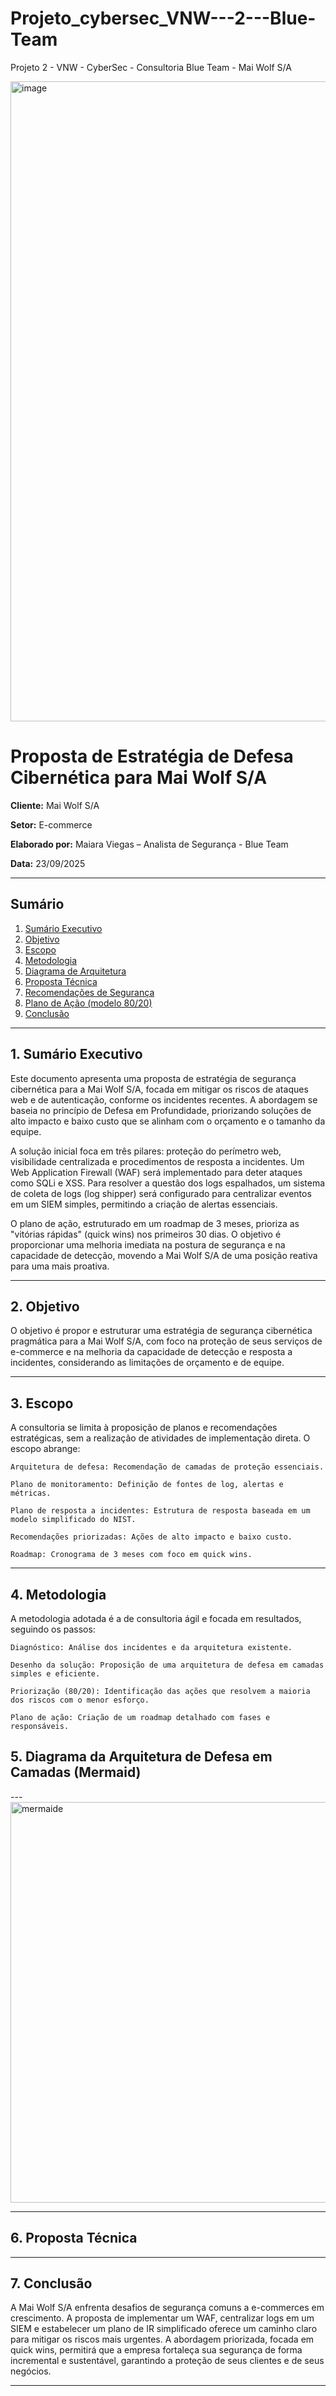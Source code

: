 # Projeto_cybersec_VNW---2---Blue-Team
Projeto 2 - VNW - CyberSec - Consultoria Blue Team - Mai Wolf S/A

<img width="1024" height="1024" alt="image" src="https://github.com/user-attachments/assets/c0dfbf53-4519-4d87-8f32-67a1b201f116" />

# Proposta de Estratégia de Defesa Cibernética para Mai Wolf S/A

**Cliente:** Mai Wolf S/A 

**Setor:** E-commerce

**Elaborado por:** Maiara Viegas – Analista de Segurança  - Blue Team

**Data:** 23/09/2025  

---

##  Sumário

1. [Sumário Executivo](#1-sumário-executivo)  
2. [Objetivo](#2-objetivo)  
3. [Escopo](#3-escopo)  
4. [Metodologia](#4-metodologia)  
5. [Diagrama de Arquitetura](#5-diagrama-de-arquitetura)  
6. [Proposta Técnica](#6-proposta-técnica)  
7. [Recomendações de Segurança](#7-recomendações-de-segurança)  
8. [Plano de Ação (modelo 80/20)](#8-plano-de-ação-modelo-8020)  
9. [Conclusão](#9-conclusão)  

---

## 1. Sumário Executivo
Este documento apresenta uma proposta de estratégia de segurança cibernética para a Mai Wolf S/A, focada em mitigar os riscos de ataques web e de autenticação, conforme os incidentes recentes. A abordagem se baseia no princípio de Defesa em Profundidade, priorizando soluções de alto impacto e baixo custo que se alinham com o orçamento e o tamanho da equipe.

A solução inicial foca em três pilares: proteção do perímetro web, visibilidade centralizada e procedimentos de resposta a incidentes. Um Web Application Firewall (WAF) será implementado para deter ataques como SQLi e XSS. Para resolver a questão dos logs espalhados, um sistema de coleta de logs (log shipper) será configurado para centralizar eventos em um SIEM simples, permitindo a criação de alertas essenciais.

O plano de ação, estruturado em um roadmap de 3 meses, prioriza as "vitórias rápidas" (quick wins) nos primeiros 30 dias. O objetivo é proporcionar uma melhoria imediata na postura de segurança e na capacidade de detecção, movendo a Mai Wolf S/A de uma posição reativa para uma mais proativa.

---
## 2. Objetivo
O objetivo é propor e estruturar uma estratégia de segurança cibernética pragmática para a Mai Wolf S/A, com foco na proteção de seus serviços de e-commerce e na melhoria da capacidade de detecção e resposta a incidentes, considerando as limitações de orçamento e de equipe.

---
## 3. Escopo
A consultoria se limita à proposição de planos e recomendações estratégicas, sem a realização de atividades de implementação direta. O escopo abrange:

    Arquitetura de defesa: Recomendação de camadas de proteção essenciais.

    Plano de monitoramento: Definição de fontes de log, alertas e métricas.

    Plano de resposta a incidentes: Estrutura de resposta baseada em um modelo simplificado do NIST.

    Recomendações priorizadas: Ações de alto impacto e baixo custo.

    Roadmap: Cronograma de 3 meses com foco em quick wins.

---
## 4. Metodologia
A metodologia adotada é a de consultoria ágil e focada em resultados, seguindo os passos:

    Diagnóstico: Análise dos incidentes e da arquitetura existente.

    Desenho da solução: Proposição de uma arquitetura de defesa em camadas simples e eficiente.

    Priorização (80/20): Identificação das ações que resolvem a maioria dos riscos com o menor esforço.

    Plano de ação: Criação de um roadmap detalhado com fases e responsáveis.



## 5. Diagrama da Arquitetura de Defesa em Camadas (Mermaid)
---<img width="647" height="641" alt="mermaide" src="https://github.com/user-attachments/assets/d75ad949-4498-4eb2-93b6-d47605cc88bf" />

---
## 6. Proposta Técnica


---
## 7. Conclusão
A Mai Wolf S/A enfrenta desafios de segurança comuns a e-commerces em crescimento. A proposta de implementar um WAF, centralizar logs em um SIEM e estabelecer um plano de IR simplificado oferece um caminho claro para mitigar os riscos mais urgentes. A abordagem priorizada, focada em quick wins, permitirá que a empresa fortaleça sua segurança de forma incremental e sustentável, garantindo a proteção de seus clientes e de seus negócios.

---


